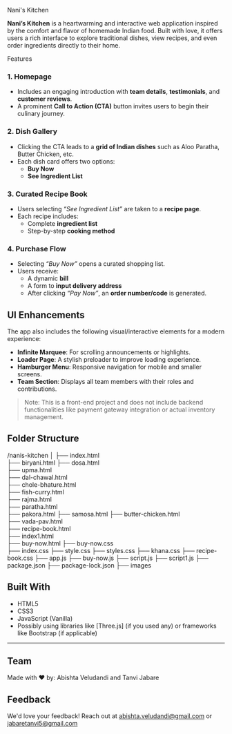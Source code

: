 Nani's Kitchen

**Nani’s Kitchen** is a heartwarming and interactive web application inspired by the comfort and flavor of homemade Indian food. Built with love, it offers users a rich interface to explore traditional dishes, view recipes, and even order ingredients directly to their home.


Features
### 1. Homepage
- Includes an engaging introduction with **team details**, **testimonials**, and **customer reviews**.
- A prominent **Call to Action (CTA)** button invites users to begin their culinary journey.

### 2. Dish Gallery
- Clicking the CTA leads to a **grid of Indian dishes** such as Aloo Paratha, Butter Chicken, etc.
- Each dish card offers two options:
  - **Buy Now**
  - **See Ingredient List**

### 3. Curated Recipe Book
- Users selecting *“See Ingredient List”* are taken to a **recipe page**.
- Each recipe includes:
  - Complete **ingredient list**
  - Step-by-step **cooking method**

### 4. Purchase Flow
- Selecting *“Buy Now”* opens a curated shopping list.
- Users receive:
  - A dynamic **bill**
  - A form to **input delivery address**
  - After clicking *“Pay Now”*, an **order number/code** is generated.


## UI Enhancements
The app also includes the following visual/interactive elements for a modern experience:

- **Infinite Marquee**: For scrolling announcements or highlights.
- **Loader Page**: A stylish preloader to improve loading experience.
- **Hamburger Menu**: Responsive navigation for mobile and smaller screens.
- **Team Section**: Displays all team members with their roles and contributions.


> Note: This is a front-end project and does not include backend functionalities like payment gateway integration or actual inventory management.


## Folder Structure
/nanis-kitchen
│
├── index.html               
├── biryani.html 
├── dosa.html  
├── upma.html  
├── dal-chawal.html  
├── chole-bhature.html    
├── fish-curry.html  
├── rajma.html  
├── paratha.html  
├── pakora.html 
├── samosa.html 
├── butter-chicken.html  
├── vada-pav.html             
├── recipe-book.html  
├── index1.html        
├── buy-now.html 
├── buy-now.css        
├── index.css
├── style.css
├── styles.css
├── khana.css
├── recipe-book.css
├── app.js
├── buy-now.js
├── script.js
├── script1.js
├── package.json
├── package-lock.json
├── images


## Built With
* HTML5
* CSS3
* JavaScript (Vanilla)
* Possibly using libraries like \[Three.js] (if you used any) or frameworks like Bootstrap (if applicable)

---

## Team

Made with ❤️ by:
Abishta Veludandi and Tanvi Jabare


## Feedback
We'd love your feedback! Reach out at abishta.veludandi@gmail.com or jabaretanvi5@gmail.com 

